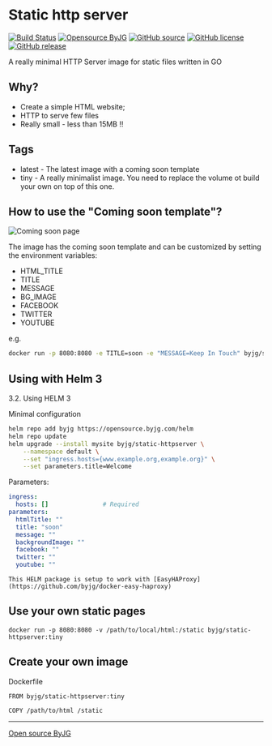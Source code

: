 # Static http server

[![Build Status](https://github.com/byjg/docker-static-httpserver/actions/workflows/phpunit.yml/badge.svg?branch=master)](https://github.com/byjg/docker-static-httpserver/actions/workflows/build.yml)
[![Opensource ByJG](https://img.shields.io/badge/opensource-byjg-success.svg)](http://opensource.byjg.com)
[![GitHub source](https://img.shields.io/badge/Github-source-informational?logo=github)](https://github.com/byjg/docker-static-httpserver/)
[![GitHub license](https://img.shields.io/github/license/byjg/docker-static-httpserver.svg)](https://opensource.byjg.com/opensource/licensing.html)
[![GitHub release](https://img.shields.io/github/release/byjg/docker-static-httpserver.svg)](https://github.com/byjg/docker-static-httpserver/releases/)

A really minimal HTTP Server image for static files written in GO

## Why?

* Create a simple HTML website;
* HTTP to serve few files
* Really small - less than 15MB !!

## Tags

* latest - The latest image with a coming soon template
* tiny - A really minimalist image. You need to replace the volume ot build your own on top of this one.  

## How to use the "Coming soon template"?

![Coming soon page](https://raw.github.com/byjg/docker-static-httpserver/master/preview.png)

The image has the coming soon template and can be customized by setting the environment variables:

* HTML_TITLE
* TITLE
* MESSAGE
* BG_IMAGE
* FACEBOOK
* TWITTER
* YOUTUBE

e.g.

```bash
docker run -p 8080:8080 -e TITLE=soon -e "MESSAGE=Keep In Touch" byjg/static-httpserver
```

## Using with Helm 3

3.2. Using HELM 3

Minimal configuration

```bash
helm repo add byjg https://opensource.byjg.com/helm
helm repo update
helm upgrade --install mysite byjg/static-httpserver \
    --namespace default \
    --set "ingress.hosts={www.example.org,example.org}" \
    --set parameters.title=Welcome
```

Parameters:

```yaml
ingress:
  hosts: []               # Required
parameters:
  htmlTitle: ""
  title: "soon"
  message: ""
  backgroundImage: ""
  facebook: ""
  twitter: ""
  youtube: ""
```

```tip
This HELM package is setup to work with [EasyHAProxy](https://github.com/byjg/docker-easy-haproxy)
```

## Use your own static pages

```
docker run -p 8080:8080 -v /path/to/local/html:/static byjg/static-httpserver:tiny
```


## Create your own image

Dockerfile

```
FROM byjg/static-httpserver:tiny

COPY /path/to/html /static
```

----
[Open source ByJG](http://opensource.byjg.com)
